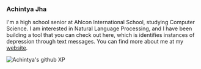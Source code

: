 ### Achintya Jha

I'm a high school senior at Ahlcon International School, studying Computer Science. I am interested in Natural Language Processing, and I have been building a tool that you can check out here, which is identifies instances of depression through text messages.
You can find more about me at my [website](https://achintyajha.in).


![Achintya's github XP](https://github-readme-stats.vercel.app/api?username=achintyajha&show_icons=true&hide=prs,issues,contribs&theme=dark&hide_rank=true&custom_title=Achintya's%20Github%20XP&count_private=true)
